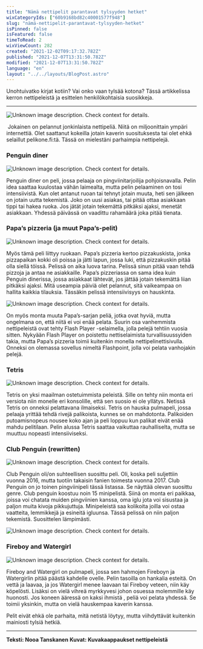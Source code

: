 ```yaml
---
title: "Nämä nettipelit parantavat tylsyyden hetket"
wixCategoryIds: ["60b9168bd82c40001577f948"]
slug: "nämä-nettipelit-parantavat-tylsyyden-hetket"
isPinned: false
isFeatured: false
timeToRead: 2
wixViewCount: 282
created: "2021-12-02T09:17:32.782Z"
published: "2021-12-07T13:31:50.782Z"
modified: "2021-12-07T13:31:50.782Z"
language: "en"
layout: "../../layouts/BlogPost.astro"
---
```



Unohtuivatko kirjat kotiin? Vai onko vaan tylsää kotona? Tässä artikkelissa kerron nettipeleistä ja esittelen henkilökohtaisia suosikkeja. 

---

![Unknown image description. Check context for details.](https://static.wixstatic.com/media/abd5f5_2af936e540c548ec81e5d100040047a8~mv2.jpeg) <!-- Original name: kuva 1.jpeg -->

&nbsp;Jokainen on pelannut jonkinlaista nettipeliä. Niitä on miljoonittain ympäri internettiä. Olet saattanut kokeilla jotain kaverin suosituksesta tai olet ehkä selaillut pelikone.fi:tä. Tässä on mielestäni parhaimpia nettipelejä.


### Penguin diner

![Unknown image description. Check context for details.](https://static.wixstatic.com/media/abd5f5_e0016863786d4aaf9d1071af800a23dd~mv2.png) <!-- Original name: kuva 2.png -->

Penguin diner on peli, jossa pelaaja on pingviinitarjoilija pohjoisnavalla. Pelin idea saattaa kuulostaa vähän laimealta, mutta pelin pelaaminen on tosi intensiivistä. Kun olet antanut ruoan tai tehnyt jotain muuta, heti sen jälkeen on jotain uutta tekemistä. Joko on uusi asiakas, tai pitää ottaa asiakkaan tippi tai hakea ruoka. Jos jätät jotain tekemättä pitkäksi ajaksi, menetät asiakkaan. Yhdessä päivässä on vaadittu rahamäärä joka pitää tienata. 


### Papa’s pizzeria (ja muut Papa’s-pelit)

![Unknown image description. Check context for details.](https://static.wixstatic.com/media/abd5f5_9f56a11e4b9749219db22705d2e31e8a~mv2.png) <!-- Original name: kuva 3.png -->

Myös tämä peli liittyy ruokaan. Papa’s pizzeria kertoo pizzakuskista, jonka pizzapaikan kokki oli poissa ja jätti lapun, jossa luki, että pizzakuskin pitää olla siellä töissä. Pelissä on aika luova tarina. Pelissä sinun pitää vaan tehdä pizzoja ja antaa ne asiakkaille. Papa’s pizzeriassa on sama idea kuin Penguin dinerissa, jossa asiakkaat lähtevät, jos jättää jotain tekemättä liian pitkäksi ajaksi. Mitä useampia päiviä olet pelannut, sitä vaikeampaa on hallita kaikkia tilauksia. Tässäkin pelissä intensiivisyys on hauskinta. 


![Unknown image description. Check context for details.](https://static.wixstatic.com/media/abd5f5_75bd834fad0c4203b719548e0c010b8c~mv2.png) <!-- Original name: kuva 4.png -->

On myös monta muuta Papa’s-sarjan peliä, jotka ovat hyviä, mutta ongelmana on, että niitä ei voi enää pelata. Suurin osa vanhemmista nettipeleistä ovat tehty Flash Player -selaimella, jolla pelejä tehtiin vuosia sitten. Nykyään Flash Player on poistettu nettiselaimista turvallisuussyiden takia, mutta Papa’s pizzeria toimii kuitenkin monella nettipelinettisivulla. Onneksi on olemassa sovellus nimeltä Flashpoint, jolla voi pelata vanhojakin pelejä.


### Tetris

![Unknown image description. Check context for details.](https://static.wixstatic.com/media/abd5f5_0e6a54ccd3244b60b8630ee71359f7e2~mv2.png) <!-- Original name: kuva 5.png -->


Tetris on yksi maailman ostetuimmista peleistä. Sille on tehty niin monta eri versiota niin monelle eri konsolille, että sen suosio ei ole yllätys. Netissä Tetris on onneksi pelattavana ilmaiseksi. Tetris on hauska pulmapeli, jossa pelaaja yrittää tehdä rivejä palikoista, kunnes se on mahdotonta. Palikoiden putoamisnopeus nousee koko ajan ja peli loppuu kun palikat eivät enää mahdu pelitilaan. Pelin alussa Tetris saattaa vaikuttaa rauhalliselta, mutta se muuttuu nopeasti intensiiviseksi.


### Club Penguin (rewritten)



![Unknown image description. Check context for details.](https://static.wixstatic.com/media/abd5f5_c3c132dc138b4771b43618f47424e9eb~mv2.png) <!-- Original name: kuva 7.png -->


Club Penguin oli/on suhteellisen suosittu peli. Oli, koska peli suljettiin vuonna 2016, mutta tuotiin takaisin fanien toimesta vuonna 2017. Club Penguin on jo toinen pingviinipeli tässä listassa. Se näyttää olevan suosittu genre. Club penguin koostuu noin 15 minipelistä. Siinä on monta eri paikkaa, joissa voi chatata muiden pingviinien kanssa, oma iglu jota voi sisustaa ja paljon muita kivoja pikkujuttuja. Minipeleistä saa kolikoita joilla voi ostaa vaatteita, lemmikkejä ja esineitä igluunsa. Tässä pelissä on niin paljon tekemistä. Suosittelen lämpimästi.



![Unknown image description. Check context for details.](https://static.wixstatic.com/media/abd5f5_24b6d1e2db744ce1be68a8386f560224~mv2.png) <!-- Original name: kuva 6.png -->



### Fireboy and Watergirl

![Unknown image description. Check context for details.](https://static.wixstatic.com/media/abd5f5_51194e63cf37452b82eda96b23cd6055~mv2.png) <!-- Original name: kuva 8.png -->


Fireboy and Watergirl on pulmapeli, jossa sen hahmojen Fireboyn ja Watergirlin pitää päästä kahdelle ovelle. Pelin tasoilla on hankalia esteitä. On vettä ja laavaa, ja jos Watergirl menee laavaan tai Fireboy veteen, niin käy köpelösti. Lisäksi on vielä vihreä myrkkyvesi johon osuessa molemmille käy huonosti. Jos koneen ääressä on kaksi ihmistä , peliä voi pelata yhdessä. Se toimii yksinkin, mutta on vielä hauskempaa kaverin kanssa. 

Pelit eivät ehkä ole parhaita, mitä netistä löytyy, mutta viihdyttävät kuitenkin mainiosti tylsiä hetkiä.

---


**Teksti: Nooa Tanskanen**
**Kuvat: Kuvakaappaukset nettipeleistä**

